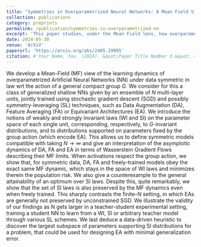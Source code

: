 ```yaml
---
title: "Symmetries in Overparametrized Neural Networks: A Mean Field View"
collection: publications
category: preprints
permalink: /publication/symmetries-in-overparametrized-nn
excerpt: 'This paper studies, under the Mean Field lens, how overparametrized neural networks behave when the data they are trained on satisfies simple symmetries and/or when symmetry-leveraging techniques (such as Data Augmentation, Feature Averaging or Equivariant Architectures) are used.'
date: 2024-05-30
venue: 'ArXiV'
paperurl: 'https://arxiv.org/abs/2405.19995'
citation: #'Your Name, You. (2024). &quot;Paper Title Number 3.&quot; <i>GitHub Journal of Bugs</i>. 1(3).'
---
```


We develop a Mean-Field (MF) view of the learning dynamics of overparametrized Artificial Neural Networks (NN) under data symmetric in law wrt the action of a general compact group $G$. We consider for this a class of generalized shallow NNs given by an ensemble of $N$ multi-layer units, jointly trained using stochastic gradient descent (SGD) and possibly symmetry-leveraging (SL) techniques, such as Data Augmentation (DA), Feature Averaging (FA) or Equivariant Architectures (EA). We introduce the notions of weakly and strongly invariant laws (WI and SI) on the parameter space of each single unit, corresponding, respectively, to $G$-invariant distributions, and to distributions supported on parameters fixed by the group action (which encode EA). This allows us to define symmetric models compatible with taking $N\to\infty$ and give an interpretation of the asymptotic dynamics of DA, FA and EA in terms of Wasserstein Gradient Flows describing their MF limits. When activations respect the group action, we show that, for symmetric data, DA, FA and freely-trained models obey the exact same MF dynamic, which stays in the space of WI laws and minimizes therein the population risk. We also give a counterexample to the general attainability of an optimum over SI laws. Despite this, quite remarkably, we show that the set of SI laws is also preserved by the MF dynamics even when freely trained. This sharply contrasts the finite-$N$ setting, in which EAs are generally not preserved by unconstrained SGD. We illustrate the validity of our findings as N gets larger in a teacher-student experimental setting, training a student NN to learn from a WI, SI or arbitrary teacher model through various SL schemes. We last deduce a data-driven heuristic to discover the largest subspace of parameters supporting SI distributions for a problem, that could be used for designing EA with minimal generalization error.
